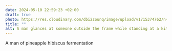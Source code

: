 ```yaml
---
date: 2024-05-10 22:59:23 +02:00
draft: true
photo: https://res.cloudinary.com/dbi2zounq/image/upload/v1715374762/n4ohn4cpl0slhkl6wtax.jpg
title: ""
alt: A man glances at someone outside the frame while standing at a kitchen counter, his face lit bright orange from the sunset
---
```

A man of pineapple hibiscus fermentation
